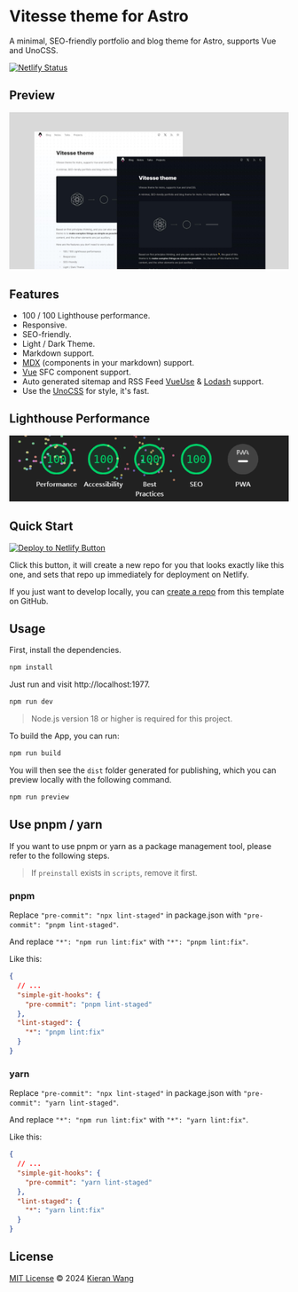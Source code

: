 # Vitesse theme for Astro

A minimal, SEO-friendly portfolio and blog theme for Astro, supports Vue and UnoCSS.

[![Netlify Status](https://api.netlify.com/api/v1/badges/0624323a-339f-48da-8b28-03037d664c40/deploy-status)](https://app.netlify.com/sites/astro-theme-vitesse/deploys)

## Preview

![Preview Image](./public/preview.jpg)

## Features

- 100 / 100 Lighthouse performance.
- Responsive.
- SEO-friendly.
- Light / Dark Theme.
- Markdown support.
- <a target="_blank" href="https://mdxjs.com/">MDX</a> (components in your markdown) support.
- <a target="_blank" href="https://vuejs.org/">Vue</a> SFC component support.
- Auto generated sitemap and RSS Feed <a target="_blank" href="https://vueuse.org/">VueUse</a> & <a target="_blank" href="https://lodash.com/">Lodash</a> support.
- Use the <a target="_blank" href="https://unocss.dev/">UnoCSS</a> for style, it's fast.

## Lighthouse Performance

![Lighthouse Performance Image](./public/lighthouse.jpg)

## Quick Start

[![Deploy to Netlify Button](https://www.netlify.com/img/deploy/button.svg)](https://app.netlify.com/start/deploy?repository=https://github.com/kevinwong865/astro-theme-vitesse)

Click this button, it will create a new repo for you that looks exactly like this one, and sets that repo up immediately for deployment on Netlify.

If you  just want to develop locally, you can [create a repo](https://github.com/kevinwong865/astro-theme-vitesse/generate) from this template on GitHub.

## Usage

First, install the dependencies.

```bash
npm install
```

Just run and visit http://localhost:1977.

```bash
npm run dev
```

> Node.js version 18 or higher is required for this project.

To build the App, you can run:

```bash
npm run build
```

You will then see the `dist` folder generated for publishing, which you can preview locally with the following command.

```bash
npm run preview
```

## Use pnpm / yarn

If you want to use pnpm or yarn as a package management tool, please refer to the following steps.

> If `preinstall` exists in `scripts`, remove it first.

### pnpm

Replace `"pre-commit": "npx lint-staged"` in package.json with `"pre-commit": "pnpm lint-staged"`.

And replace `"*": "npm run lint:fix"` with `"*": "pnpm lint:fix"`.

Like this:

```json
{
  // ...
  "simple-git-hooks": {
    "pre-commit": "pnpm lint-staged"
  },
  "lint-staged": {
    "*": "pnpm lint:fix"
  }
}
```

### yarn

Replace `"pre-commit": "npx lint-staged"` in package.json with `"pre-commit": "yarn lint-staged"`.

And replace `"*": "npm run lint:fix"` with `"*": "yarn lint:fix"`.

Like this:

```json
{
  // ...
  "simple-git-hooks": {
    "pre-commit": "yarn lint-staged"
  },
  "lint-staged": {
    "*": "yarn lint:fix"
  }
}
```

## License

[MIT License](./LICENSE) © 2024 [Kieran Wang](https://github.com/kieranwv/)
